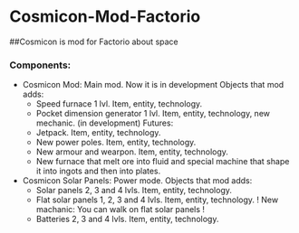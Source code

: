 # Cosmicon-Mod-Factorio
##Cosmicon is mod for Factorio about space

### Components:

- Cosmicon Mod:
  Main mod. Now it is in development
  Objects that mod adds:
  - Speed furnace 1 lvl. Item, entity, technology.
  - Pocket dimension generator 1 lvl. Item, entity, technology, new mechanic. (in development)
  Futures:
  - Jetpack. Item, entity, technology.
  - New power poles. Item, entity, technology.
  - New armour and wearpon. Item, entity, technology.
  - New furnace that melt ore into fluid and special machine that shape it into ingots and then into plates.
- Cosmicon Solar Panels:
  Power mode.
  Objects that mod adds:
  - Solar panels 2, 3 and 4 lvls. Item, entity, technology.
  - Flat solar panels 1, 2, 3 and 4 lvls. Item, entity, technology. ! New machanic: You can walk on flat solar panels !
  - Batteries 2, 3 and 4 lvls. Item, entity, technology.
